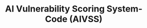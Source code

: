 ---
title: "AI Vulnerability Scoring System-Code (AIVSS)"
excerpt: "A rigorouw scoring system for AI vulnerabilities extending CVSS"
categories:
  - projects
header:
  teaser: /assets/images/projects/owasplcnctop10.png
  image: /assets/images/projects/owasplcnctop10.png
priority: 0
link: https://aivss.owasp.org
---